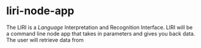 # liri-node-app

 The LIRI is a _Language_ Interpretation and Recognition Interface. LIRI will be a command line node app that takes in parameters and gives you back data. The user will retrieve data from 
